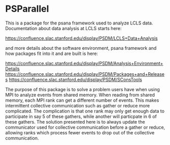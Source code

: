 # PSParallel
This is a package for the psana framework used to analyze LCLS data. 
Documentation about data analysis at LCLS  starts here: 

https://confluence.slac.stanford.edu/display/PSDM/LCLS+Data+Analysis

and more details about the software environment, psana framework and how
packages fit into it and are built is here:

https://confluence.slac.stanford.edu/display/PSDM/Analysis+Environment+Details
https://confluence.slac.stanford.edu/display/PSDM/Packages+and+Releases
https://confluence.slac.stanford.edu/display/PSDM/SConsTools

The purpose of this package is to solve a problem users have when using MPI to
analyze events from shared memory. When reading from shared memory, each MPI rank
can get a different number of events. This makes intermittent collective communication
such as gather or reduce more complicated. The complication is that one rank
may only get enough data to participate in say 5 of these gathers, while another will
particpate in 6 of these gathers. The solution presented here is to always update
the communicator used for collective communication before a gather or reduce, allowing
ranks which process fewer events to drop out of the collective communication.
